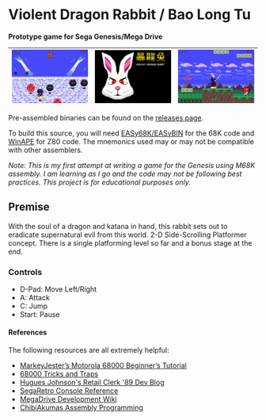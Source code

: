 # Violent Dragon Rabbit / Bao Long Tu
**Prototype game for Sega Genesis/Mega Drive**

| ![BaoLongTu 1](/screenshots/baolongtu_001.png?raw=true) | ![BaoLongTu 2](/screenshots/baolongtu_002.png?raw=true) | ![BaoLongTu 3](/screenshots/baolongtu_003.png?raw=true) |
|--|--|--|

Pre-assembled binaries can be found on the [releases page](https://github.com/JIoffe/DragonRabbit/releases).

To build this source, you will need [EASy68K/EASyBIN](http://easy68k.com/) for the 68K code and [WinAPE](http://www.winape.net/) for Z80 code.
The mnemonics used may or may not be compatible with other assemblers.

*Note: This is my first attempt at writing a game for the Genesis using M68K assembly. I am learning as I go and the code may not be following best practices. This project is for educational purposes only.*

## Premise
With the soul of a dragon and katana in hand, this rabbit sets out to eradicate supernatural evil from this world.
2-D Side-Scrolling Platformer concept. There is a single platforming level so far and a bonus stage at the end.
### Controls

 - D-Pad: Move Left/Right
 - A:     Attack
 - C:     Jump
 - Start: Pause

#### References
The following resources are all extremely helpful:
 - [MarkeyJester’s Motorola 68000 Beginner’s Tutorial](http://mrjester.hapisan.com/04_MC68/Index.html)
 - [68000 Tricks and Traps](http://www.easy68k.com/paulrsm/doc/trick68k.htm)
 - [Hugues Johnson's Retail Clerk '89 Dev Blog](https://huguesjohnson.com/rc89/)
 - [SegaRetro Console Reference](https://segaretro.org/Category:Sega_Mega_Drive)
 - [MegaDrive Development Wiki](https://wiki.megadrive.org/index.php?title=Main_Page)
 - [ChibiAkumas Assembly Programming](https://www.chibiakumas.com/68000/)
